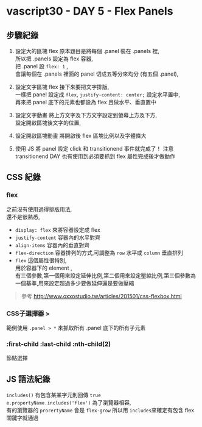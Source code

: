 vascript30 - DAY 5 - Flex Panels
==================================
## 步驟紀錄
1. 設定大的區塊 flex
原本題目是將每個 .panel 裝在 .panels 裡,  
所以把 .panels 設定為 flex 容器,  
把 .panel 設 `flex: 1` ,  
會讓每個在 .panels 裡面的 panel 切成五等分來均分 (有五個 .panel),  
2. 設定文字區塊 flex
接下來要把文字排版,  
一樣把 panel 設定成 `flex`,
`justify-content: center;` 設定水平置中,  
再來把 panel 底下的元素也都設為 flex 且做水平、垂直置中
3. 設定文字動畫
將上方文字及下方文字設定到螢幕上方及下方,  
設定開啟區塊後文字的位置,  
4. 設定開啟區塊動畫
將開啟後 flex 區塊比例以及字體條大  

5. 使用 JS 將 panel 設定 click 和 transitionend 事件就完成了！
注意 transitionend DAY 也有使用到必須要抓到 flex 屬性完成後才做動作  

## CSS 紀錄
### flex
之前沒有使用過得排版用法,  
還不是很熟悉,  
* `display: flex` 來將容器設定成 flex
* `justify-content` 容器內的水平對齊
* `align-items` 容器內的垂直對齊
* `flex-direction` 容器排列的方式,可調整為 `row` 水平或 `column` 垂直排列
* `flex` 這個屬性很特別,  
用於容器下的 element ,  
有三個參數,第一個用來設定延伸比例,第二個用來設定壓縮比例,第三個參數為一個基準,用來設定超過多少要做延伸還是要做壓縮

> 參考 http://www.oxxostudio.tw/articles/201501/css-flexbox.html
### CSS子選擇器 >
範例使用 
`.panel > *`
來抓取所有 .panel 底下的所有子元素
### :first-child :last-child :nth-child(2)
節點選擇 

## JS 語法紀錄
`includes()` 有包含某某字元則回傳 `true`  
`e.propertyName.includes('flex')` 為了瀏覽器相容,  
有的瀏覽器的 `prorertyName` 會是 `flex-grow` 所以用   `includes`來確定有包含 flex 關鍵字就通過
